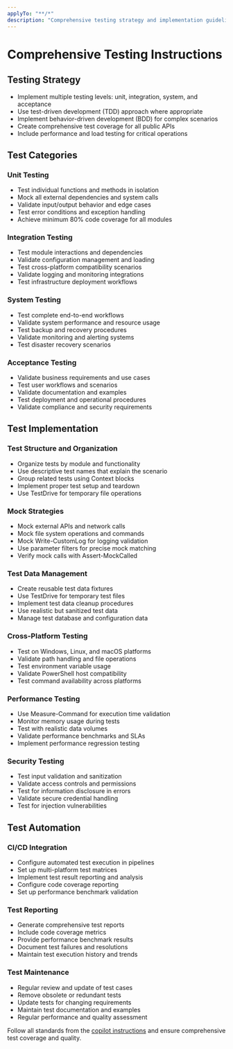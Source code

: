 ```yaml
---
applyTo: "**/*"
description: "Comprehensive testing strategy and implementation guidelines"
---
```


# Comprehensive Testing Instructions

## Testing Strategy
- Implement multiple testing levels: unit, integration, system, and acceptance
- Use test-driven development (TDD) approach where appropriate
- Implement behavior-driven development (BDD) for complex scenarios
- Create comprehensive test coverage for all public APIs
- Include performance and load testing for critical operations

## Test Categories

### Unit Testing
- Test individual functions and methods in isolation
- Mock all external dependencies and system calls
- Validate input/output behavior and edge cases
- Test error conditions and exception handling
- Achieve minimum 80% code coverage for all modules

### Integration Testing
- Test module interactions and dependencies
- Validate configuration management and loading
- Test cross-platform compatibility scenarios
- Validate logging and monitoring integrations
- Test infrastructure deployment workflows

### System Testing
- Test complete end-to-end workflows
- Validate system performance and resource usage
- Test backup and recovery procedures
- Validate monitoring and alerting systems
- Test disaster recovery scenarios

### Acceptance Testing
- Validate business requirements and use cases
- Test user workflows and scenarios
- Validate documentation and examples
- Test deployment and operational procedures
- Validate compliance and security requirements

## Test Implementation

### Test Structure and Organization
- Organize tests by module and functionality
- Use descriptive test names that explain the scenario
- Group related tests using Context blocks
- Implement proper test setup and teardown
- Use TestDrive for temporary file operations

### Mock Strategies
- Mock external APIs and network calls
- Mock file system operations and commands
- Mock Write-CustomLog for logging validation
- Use parameter filters for precise mock matching
- Verify mock calls with Assert-MockCalled

### Test Data Management
- Create reusable test data fixtures
- Use TestDrive for temporary test files
- Implement test data cleanup procedures
- Use realistic but sanitized test data
- Manage test database and configuration data

### Cross-Platform Testing
- Test on Windows, Linux, and macOS platforms
- Validate path handling and file operations
- Test environment variable usage
- Validate PowerShell host compatibility
- Test command availability across platforms

### Performance Testing
- Use Measure-Command for execution time validation
- Monitor memory usage during tests
- Test with realistic data volumes
- Validate performance benchmarks and SLAs
- Implement performance regression testing

### Security Testing
- Test input validation and sanitization
- Validate access controls and permissions
- Test for information disclosure in errors
- Validate secure credential handling
- Test for injection vulnerabilities

## Test Automation

### CI/CD Integration
- Configure automated test execution in pipelines
- Set up multi-platform test matrices
- Implement test result reporting and analysis
- Configure code coverage reporting
- Set up performance benchmark validation

### Test Reporting
- Generate comprehensive test reports
- Include code coverage metrics
- Provide performance benchmark results
- Document test failures and resolutions
- Maintain test execution history and trends

### Test Maintenance
- Regular review and update of test cases
- Remove obsolete or redundant tests
- Update tests for changing requirements
- Maintain test documentation and examples
- Regular performance and quality assessment

Follow all standards from the [copilot instructions](../.github/copilot-instructions.md) and ensure comprehensive test coverage and quality.
